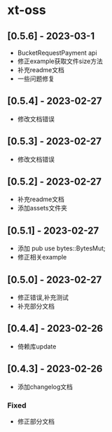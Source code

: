 # xt-oss

## [0.5.6] - 2023-03-1

- BucketRequestPayment api
- 修正example获取文件size方法
- 补充readme文档
- 一些问题修复

## [0.5.4] - 2023-02-27

- 修改文档错误

## [0.5.3] - 2023-02-27

- 修改文档错误

## [0.5.2] - 2023-02-27

- 补充readme文档
- 添加assets文件夹

## [0.5.1] - 2023-02-27

- 添加 pub use bytes::BytesMut;
- 修正相关example

## [0.5.0] - 2023-02-27

- 修正错误,补充测试
- 补充部分文档

## [0.4.4] - 2023-02-26

- 倚赖库update

## [0.4.3] - 2023-02-26

- 添加changelog文档

### Fixed

- 修正部分文档
